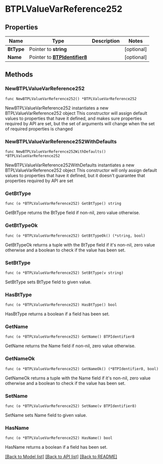 # BTPLValueVarReference252

## Properties

Name | Type | Description | Notes
------------ | ------------- | ------------- | -------------
**BtType** | Pointer to **string** |  | [optional] 
**Name** | Pointer to [**BTPIdentifier8**](BTPIdentifier-8.md) |  | [optional] 

## Methods

### NewBTPLValueVarReference252

`func NewBTPLValueVarReference252() *BTPLValueVarReference252`

NewBTPLValueVarReference252 instantiates a new BTPLValueVarReference252 object
This constructor will assign default values to properties that have it defined,
and makes sure properties required by API are set, but the set of arguments
will change when the set of required properties is changed

### NewBTPLValueVarReference252WithDefaults

`func NewBTPLValueVarReference252WithDefaults() *BTPLValueVarReference252`

NewBTPLValueVarReference252WithDefaults instantiates a new BTPLValueVarReference252 object
This constructor will only assign default values to properties that have it defined,
but it doesn't guarantee that properties required by API are set

### GetBtType

`func (o *BTPLValueVarReference252) GetBtType() string`

GetBtType returns the BtType field if non-nil, zero value otherwise.

### GetBtTypeOk

`func (o *BTPLValueVarReference252) GetBtTypeOk() (*string, bool)`

GetBtTypeOk returns a tuple with the BtType field if it's non-nil, zero value otherwise
and a boolean to check if the value has been set.

### SetBtType

`func (o *BTPLValueVarReference252) SetBtType(v string)`

SetBtType sets BtType field to given value.

### HasBtType

`func (o *BTPLValueVarReference252) HasBtType() bool`

HasBtType returns a boolean if a field has been set.

### GetName

`func (o *BTPLValueVarReference252) GetName() BTPIdentifier8`

GetName returns the Name field if non-nil, zero value otherwise.

### GetNameOk

`func (o *BTPLValueVarReference252) GetNameOk() (*BTPIdentifier8, bool)`

GetNameOk returns a tuple with the Name field if it's non-nil, zero value otherwise
and a boolean to check if the value has been set.

### SetName

`func (o *BTPLValueVarReference252) SetName(v BTPIdentifier8)`

SetName sets Name field to given value.

### HasName

`func (o *BTPLValueVarReference252) HasName() bool`

HasName returns a boolean if a field has been set.


[[Back to Model list]](../README.md#documentation-for-models) [[Back to API list]](../README.md#documentation-for-api-endpoints) [[Back to README]](../README.md)


